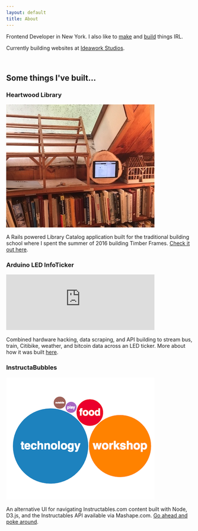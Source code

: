 ```yaml
---
layout: default
title: About
---
```


Frontend Developer in New York. I also like to [make](http://www.instructables.com/member/adamwatters/) and [build](https://www.instagram.com/adam.watters/) things IRL.

Currently building websites at [Ideawork Studios](https://www.ideawork.com/).

<br>

## Some things I've built...

### Heartwood Library

<img class="project-img" src="/public/img/heartwood-library.jpg">
<p>A Rails powered Library Catalog application built for the traditional building school where I spent the summer of 2016 building Timber Frames. <a href="https://heartwoodlibrary.herokuapp.com/">Check it out here</a>.</p>

### Arduino LED InfoTicker

<div style="max-width: 400px;">
  <iframe width="100%" src="https://www.youtube.com/embed/fEjILtj-1cw" frameborder="0" allowfullscreen></iframe>
</div>
<p>Combined hardware hacking, data scraping, and API building to stream bus, train, Citibike, weather, and bitcoin data across an LED ticker. More about how it was built <a href="http://www.instructables.com/id/Web-Controlled-LED-Info-Ticker/">here</a>.</p>

### InstructaBubbles
<img class="project-img" src="/public/img/instructabubbles.png">
<p>An alternative UI for navigating Instructables.com content built with Node, D3.js, and the Instructables API available via Mashape.com. <a href="https://instructabubbles.herokuapp.com/">Go ahead and poke around</a>.</p>


